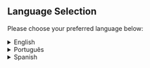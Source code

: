 ## Language Selection

Please choose your preferred language below:

<details>
    <summary>English</summary>
    <br>

# PokeAPI
A mini web page using an API, specifically the PokeAPI.

### Download the files

    https://github.com/Otavig/PokeAPI.git
or simply download from `<> Code` above.

### Initialization
As this is just a web page, there are no complex or lengthy initialization steps; simply open the `index.html` file, which is easily found at the start of the files.

### Conclusion and Thanks
Thank you for your curiosity about this project (or simply for stumbling upon it randomly). It was a simple project developed for my learning on consuming APIs and using BootStrap.

If you're interested in learning more, here is the link below: 

    https://pokeapi.co/

It's very important to read the [documentation](https://pokeapi.co/about).

</details>

<details>
    <summary>Português</summary>
    <br>
    
# PokeAPI
Uma mini-pagina web usufruindo de API em específico a PokeAPI . 

### Baixe os arquivos

    https://github.com/Otavig/PokeAPI.git
ou, simplesmente baixe na em `<> Code` acima.

### Inicialização
Como se trata de uma pagina web apenas, não possui etapas de inicialização complexas ou msm demoradas, basta apenas abrir o `index.html` econtrada facilmente no início dos arquivos.

### Finalização e agradecimento
Agradeço a sua curiosidade por esse projeto (ou simplesmente ter caido por aqui aleatoriamente), foi algo simples desenvolvido para meu aprendizado de consumir API e usando BootStrap.

Caso tenha algum interesse em descobrir mais, disponibilizo o link abaixo: 
       
    https://pokeapi.co/

muito importante leia a [documentação](https://pokeapi.co/about).

</details>

<details>
    <summary>Spanish</summary>
    <br>
    
# PokeAPI
Una mini-página web utilizando una API, específicamente la PokeAPI.

### Descarga los archivos

    https://github.com/Otavig/PokeAPI.git
o simplemente descarga desde `<> Code` arriba.

### Inicialización
Como se trata solo de una página web, no hay pasos de inicialización complejos o largos; simplemente abre el archivo `index.html`, que se encuentra fácilmente al inicio de los archivos.

### Conclusión y Agradecimientos
Agradezco tu curiosidad por este proyecto (o simplemente por haberlo encontrado aleatoriamente). Fue un proyecto simple desarrollado para mi aprendizaje sobre cómo consumir APIs y usar BootStrap.

Si tienes interés en aprender más, aquí está el enlace a continuación: 

    https://pokeapi.co/

Es muy importante leer la [documentación](https://pokeapi.co/about).

</details>



